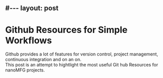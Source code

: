 #---
layout: post
---
# Github Resources for Simple Workflows


Github provides a lot of features for version control, project management, continuous integration and on an on.  
This post is an attempt to hightlight the most useful Git hub Resources for nanoMFG projects.
